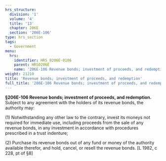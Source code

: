 ```yaml
---
hrs_structure:
  division: '1'
  volume: '4'
  title: '13'
  chapter: 206E
  section: '206E-106'
type: hrs_section
tags:
  - Government
menu:
  hrs:
    identifier: HRS_0206E-0106
    parent: HRS0206E
    name: '206E-106 Revenue bonds; investment of proceeds, and redemption'
weight: 21210
title: 'Revenue bonds; investment of proceeds, and redemption'
full_title: '206E-106 Revenue bonds; investment of proceeds, and redemption'
---
```

**§206E-106 Revenue bonds; investment of proceeds, and redemption.** Subject to any agreement with the holders of its revenue bonds, the authority may:

(1) Notwithstanding any other law to the contrary, invest its moneys not required for immediate use, including proceeds from the sale of any revenue bonds, in any investment in accordance with procedures prescribed in a trust indenture;

(2) Purchase its revenue bonds out of any fund or money of the authority available therefor, and hold, cancel, or resell the revenue bonds. [L 1982, c 228, pt of §8]